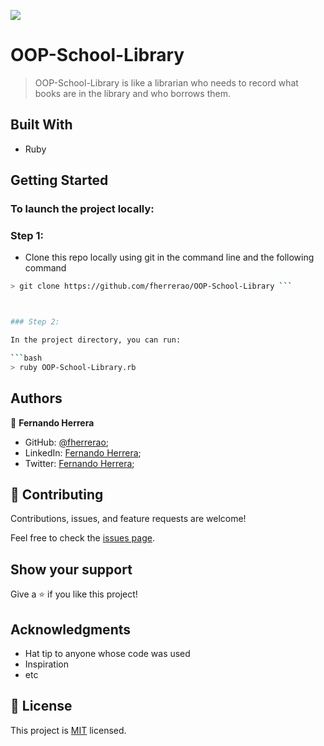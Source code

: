 <!-- @format -->

![](https://img.shields.io/badge/Microverse-blueviolet)

# OOP-School-Library

> OOP-School-Library is like a librarian who needs to record what books are in the library and who borrows them.

## Built With

- Ruby

## Getting Started

### To launch the project locally:

### Step 1:

- Clone this repo locally using git in the command line and the following command

 ```bash
 > git clone https://github.com/fherrerao/OOP-School-Library ```



### Step 2:

In the project directory, you can run:

```bash
> ruby OOP-School-Library.rb
```

## Authors

👤 **Fernando Herrera**

- GitHub: [@fherrerao](https://github.com/fherrerao);
- LinkedIn: [Fernando Herrera](https://www.linkedin.com/in/fherrerao/);
- Twitter: [Fernando Herrera](https://twitter.com/fherrera0206);



## 🤝 Contributing

Contributions, issues, and feature requests are welcome!

Feel free to check the [issues page](../../issues/).

## Show your support

Give a ⭐️ if you like this project!

## Acknowledgments

- Hat tip to anyone whose code was used
- Inspiration
- etc

## 📝 License

This project is [MIT](./MIT.md) licensed.
